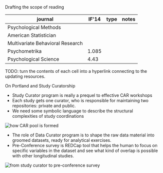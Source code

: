 Drafting the scope of reading

|journal | IF'14 | type | notes |   
|---|---|---|---|  
Psychological Methods | | | | |
American Statistician | | | | |
Multivariate Behavioral Research | | | | |
Psychometrika |1.085 | | | |
Psychological Science |4.43 | | | |

TODO: turn the contents of each cell into a hyperlink connecting to the updating resources.



On Portland and Study Curatorship

- Study Curator program is really a prequel to effective CAR workshops  
- Each study gets one curator, who is responsible for maintaining two repositories: private and public. 
- We need some symbolic language to describe the structural complexities of study coordinations 

![how CAR pool is formed](https://lh3.googleusercontent.com/yxGNupPx2NJqZSDoU50zAkyTt6wVZTISxaToUo_Evk8nJ9HQZQpGiFnmkwyVP6MlhK6U0CCliqkrpBFYh5LjNCYvNU8tqJr_-gmuZqmtytzR5oS779IClQ6-iBsN9ZfDndqqDLmmckTQo87ags9_qfSHe_llF0B9NuzLYMddnoe0wPQglbCwSxeIlSubwoS3mh8wLTyNKCUcbNNT-m5OZ1Eq01BPQ1rLNmNOzkNmiurgQX3jQP-b3Xp5S-gcfRCx2Sy0zk7y_oPkoUnec7no291cYX0vZ0fjQf8V1RWt-oVtenbAzP0Qopkw5AQafRfLkPbHQKPDet0KNwlv2aSXPsm2SjLYpLXQq_7HIiriWh0jAr9gmamf7UIyZG_FnTlDAdJ7F_wTMVww39V14bIzB2sW8SqA735i0XLnfOxWWOgw1NqDMrPeZLJOs4u9Ckty3AtYr125aKahIb3qVxY5q7tEWWmO3brPuMAAt81tAzK1qNHmr_Z3fw2M5VcwZGyJhk3iwuLXpxf6NzOSr-2ptJ_2C6KILn1-DhBU23O2plydPSQsrbq7eixcobJByrWPYWECog=w1164-h995-no)

 - The role of Data Curator program is to shape the raw data material into groomed datasets, ready for analytical exercises.
 - Pre-Conference survey is REDCap tool that helps the human to focus on specific variables in the dataset and see what kind of overlap is possible with other longitudinal studies.   

![from study curator to pre-conference survey](https://lh3.googleusercontent.com/sxi_JDsSxTHEncm72YYCEQdzRLcIo-mHgLITKf2za2uMbeDQ_6YHD3T_HojLS8cbtswbXpGGqHpcY0wTBPyXT09C1ApzahWTakyhE_kLpGPTkEibSwRN-2vfT4OZEWdW0gB5FZaSfZMbdvtx930x3ybu8B4aRyJplnWUCSnZfoINDWiO3oswZAgsB92OpJhrTNrGnqSvu6smjDQ7yt3vNwYAmbEOh18qTotYIh31Jg5nqVMhL0U5FaJbJd614mBTEQxwh9bdzqwTtv3zibkNXvrGlH7man_VDkyKJv8iQkR-sUSqp4FJ-3iJLtGIRZfV-hOVOSrQGivWd9h9OhX7H19HA38hx281w2EKO6khw8ANqio2FhHrG2958Mu8W-sNaO7OgsGquI-HrG-W6FM1vIN8xdAek2vSqNx8X5S0a_t-LUrbxPDukrn0fDlYxnDfD_yso6QzVEdhV88mjW6NQ7vCIstVGTUyyXw9-HK8pWJ2v17DXDwM7zwkaNjLLjt1ikzZmFXL1ZHCp2nNgG0ZVg0jF_ppMvWDGim1P5JACwuqt-iGsC5NjcBQC9rVYdNZpgIF9w=w1920-h900-no)





